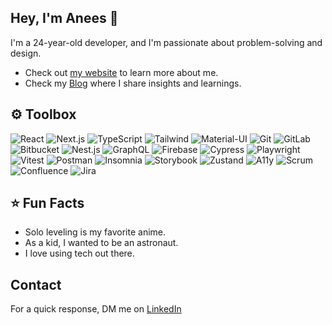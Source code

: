 ## Hey, I'm Anees 👋 
I'm a 24-year-old developer, and I'm passionate about problem-solving and design.
- Check out [my website](www.aneesshaik.com) to learn more about me.
- Check my [Blog]() where I share insights and learnings.

## ⚙️ Toolbox

![React](https://img.shields.io/badge/-React-61DAFB?style=for-the-badge&logo=React&logoColor=white)
![Next.js](https://img.shields.io/badge/-Next.js-000000?style=for-the-badge&logo=Next.js&logoColor=white)
![TypeScript](https://img.shields.io/badge/-TypeScript-3178C6?style=for-the-badge&logo=TypeScript&logoColor=white)
![Tailwind](https://img.shields.io/badge/-Tailwind-38B2AC?style=for-the-badge&logo=Tailwind-CSS&logoColor=white)
![Material-UI](https://img.shields.io/badge/-Material--UI-0081CB?style=for-the-badge&logo=Material-UI&logoColor=white)
![Git](https://img.shields.io/badge/-Git-F05032?style=for-the-badge&logo=Git&logoColor=white)
![GitLab](https://img.shields.io/badge/-GitLab-FCA121?style=for-the-badge&logo=GitLab&logoColor=white)
![Bitbucket](https://img.shields.io/badge/-Bitbucket-0052CC?style=for-the-badge&logo=Bitbucket&logoColor=white)
![Nest.js](https://img.shields.io/badge/-Nest.js-E0234E?style=for-the-badge&logo=NestJS&logoColor=white)
![GraphQL](https://img.shields.io/badge/-GraphQL-E10098?style=for-the-badge&logo=GraphQL&logoColor=white)
![Firebase](https://img.shields.io/badge/-Firebase-FFCA28?style=for-the-badge&logo=Firebase&logoColor=white)
![Cypress](https://img.shields.io/badge/-Cypress-17202C?style=for-the-badge&logo=Cypress&logoColor=white)
![Playwright](https://img.shields.io/badge/-Playwright-52B0E7?style=for-the-badge&logo=Playwright&logoColor=white)
![Vitest](https://img.shields.io/badge/-Vitest-4ECCA3?style=for-the-badge&logo=Vitest&logoColor=white)
![Postman](https://img.shields.io/badge/-Postman-FF6C37?style=for-the-badge&logo=Postman&logoColor=white)
![Insomnia](https://img.shields.io/badge/-Insomnia-5849BE?style=for-the-badge&logo=Insomnia&logoColor=white)
![Storybook](https://img.shields.io/badge/-Storybook-FF4785?style=for-the-badge&logo=Storybook&logoColor=white)
![Zustand](https://img.shields.io/badge/-Zustand-CB3837?style=for-the-badge&logo=Zustand&logoColor=white)
![A11y](https://img.shields.io/badge/-A11y-FFFFFF?style=for-the-badge&logo=A11y&logoColor=black)
![Scrum](https://img.shields.io/badge/-Scrum-8A2BE2?style=for-the-badge&logo=Scrum&logoColor=white)
![Confluence](https://img.shields.io/badge/-Confluence-172B4D?style=for-the-badge&logo=Confluence&logoColor=white)
![Jira](https://img.shields.io/badge/-Jira-0052CC?style=for-the-badge&logo=Jira&logoColor=white)

## ⭐ Fun Facts
- Solo leveling is my favorite anime.
- As a kid, I wanted to be an astronaut.
- I love using tech out there.

## Contact
For a quick response, DM me on [LinkedIn](https://www.linkedin.com/in/anees-shaik-327267210/)
<!---
anees1203/anees1203: A 🌟 repository that mirrors my journey as a programmer, offering a glimpse into my growth and passion. Explore my evolution!
Let's connect and turn ideas into reality. Reach out to me for discussions that transcend the ordinary, and let's embark on a journey of innovation together.
--->
